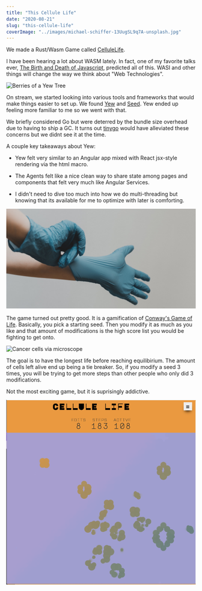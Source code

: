```yaml
---
title: "This Cellule Life"
date: "2020-08-21"
slug: "this-cellule-life"
coverImage: "../images/michael-schiffer-13UugSL9q7A-unsplash.jpg"
---
```


We made a Rust/Wasm Game called [CelluleLife](https://cellulelife.github.io/game/).

I have been hearing a lot about WASM lately. In fact, one of my favorite talks ever, [The Birth and Death of Javascript](https://www.destroyallsoftware.com/talks/the-birth-and-death-of-javascript), predicted all of this. WASI and other things will change the way we think about "Web Technologies".

![Berries of a Yew Tree](../images/yoel-winkler-r_Gozq2ApBU-unsplash.jpg)

On stream, we started looking into various tools and frameworks that would make things easier to set up. We found [Yew](https://yew.rs/) and [Seed](https://seed-rs.org/). Yew ended up feeling more familiar to me so we went with that.

We briefly considered Go but were deterred by the bundle size overhead due to having to ship a GC. It turns out [tinygo](https://tinygo.org/) would have alleviated these concerns but we didnt see it at the time.

A couple key takeaways about Yew:

- Yew felt very similar to an Angular app mixed with React jsx-style rendering via the html macro.

- The Agents felt like a nice clean way to share state among pages and components that felt very much like Angular Services.

- I didn't need to dive too much into how we do multi-threading but knowing that its available for me to optimize with later is comforting.

![Putting on rubber gloves](../images/clay-banks-cEzMOp5FtV4-unsplash.jpg)

The game turned out pretty good. It is a gamification of [Conway's Game of Life](https://cellulelife.github.io/game/). Basically, you pick a starting seed. Then you modify it as much as you like and that amount of modifications is the high score list you would be fighting to get onto.

![Cancer cells via microscope](../images/national-cancer-institute-sIqWYiNLiJU-unsplash.jpg)

The goal is to have the longest life before reaching equilibirium. The amount of cells left alive end up being a tie breaker. So, if you modify a seed 3 times, you will be trying to get more steps than other people who only did 3 modifications.

Not the most exciting game, but it is suprisingly addictive.

![Cellulelife Screenshot](../images/cellulelife.png)

